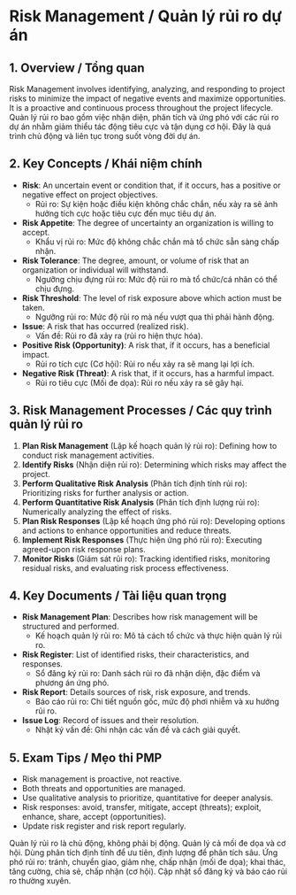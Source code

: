 # Risk Management / Quản lý rủi ro dự án

## 1. Overview / Tổng quan
Risk Management involves identifying, analyzing, and responding to project risks to minimize the impact of negative events and maximize opportunities. It is a proactive and continuous process throughout the project lifecycle.
Quản lý rủi ro bao gồm việc nhận diện, phân tích và ứng phó với các rủi ro dự án nhằm giảm thiểu tác động tiêu cực và tận dụng cơ hội. Đây là quá trình chủ động và liên tục trong suốt vòng đời dự án.

## 2. Key Concepts / Khái niệm chính
- **Risk**: An uncertain event or condition that, if it occurs, has a positive or negative effect on project objectives.
  - Rủi ro: Sự kiện hoặc điều kiện không chắc chắn, nếu xảy ra sẽ ảnh hưởng tích cực hoặc tiêu cực đến mục tiêu dự án.
- **Risk Appetite**: The degree of uncertainty an organization is willing to accept.
  - Khẩu vị rủi ro: Mức độ không chắc chắn mà tổ chức sẵn sàng chấp nhận.
- **Risk Tolerance**: The degree, amount, or volume of risk that an organization or individual will withstand.
  - Ngưỡng chịu đựng rủi ro: Mức độ rủi ro mà tổ chức/cá nhân có thể chịu đựng.
- **Risk Threshold**: The level of risk exposure above which action must be taken.
  - Ngưỡng rủi ro: Mức độ rủi ro mà nếu vượt qua thì phải hành động.
- **Issue**: A risk that has occurred (realized risk).
  - Vấn đề: Rủi ro đã xảy ra (rủi ro hiện thực hóa).
- **Positive Risk (Opportunity)**: A risk that, if it occurs, has a beneficial impact.
  - Rủi ro tích cực (Cơ hội): Rủi ro nếu xảy ra sẽ mang lại lợi ích.
- **Negative Risk (Threat)**: A risk that, if it occurs, has a harmful impact.
  - Rủi ro tiêu cực (Mối đe dọa): Rủi ro nếu xảy ra sẽ gây hại.

## 3. Risk Management Processes / Các quy trình quản lý rủi ro
1. **Plan Risk Management** (Lập kế hoạch quản lý rủi ro): Defining how to conduct risk management activities.
2. **Identify Risks** (Nhận diện rủi ro): Determining which risks may affect the project.
3. **Perform Qualitative Risk Analysis** (Phân tích định tính rủi ro): Prioritizing risks for further analysis or action.
4. **Perform Quantitative Risk Analysis** (Phân tích định lượng rủi ro): Numerically analyzing the effect of risks.
5. **Plan Risk Responses** (Lập kế hoạch ứng phó rủi ro): Developing options and actions to enhance opportunities and reduce threats.
6. **Implement Risk Responses** (Thực hiện ứng phó rủi ro): Executing agreed-upon risk response plans.
7. **Monitor Risks** (Giám sát rủi ro): Tracking identified risks, monitoring residual risks, and evaluating risk process effectiveness.

## 4. Key Documents / Tài liệu quan trọng
- **Risk Management Plan**: Describes how risk management will be structured and performed.
  - Kế hoạch quản lý rủi ro: Mô tả cách tổ chức và thực hiện quản lý rủi ro.
- **Risk Register**: List of identified risks, their characteristics, and responses.
  - Sổ đăng ký rủi ro: Danh sách rủi ro đã nhận diện, đặc điểm và phương án ứng phó.
- **Risk Report**: Details sources of risk, risk exposure, and trends.
  - Báo cáo rủi ro: Chi tiết nguồn gốc, mức độ phơi nhiễm và xu hướng rủi ro.
- **Issue Log**: Record of issues and their resolution.
  - Nhật ký vấn đề: Ghi nhận các vấn đề và cách giải quyết.

## 5. Exam Tips / Mẹo thi PMP
- Risk management is proactive, not reactive.
- Both threats and opportunities are managed.
- Use qualitative analysis to prioritize, quantitative for deeper analysis.
- Risk responses: avoid, transfer, mitigate, accept (threats); exploit, enhance, share, accept (opportunities).
- Update risk register and risk report regularly.

Quản lý rủi ro là chủ động, không phải bị động. Quản lý cả mối đe dọa và cơ hội. Dùng phân tích định tính để ưu tiên, định lượng để phân tích sâu. Ứng phó rủi ro: tránh, chuyển giao, giảm nhẹ, chấp nhận (mối đe dọa); khai thác, tăng cường, chia sẻ, chấp nhận (cơ hội). Cập nhật sổ đăng ký và báo cáo rủi ro thường xuyên. 